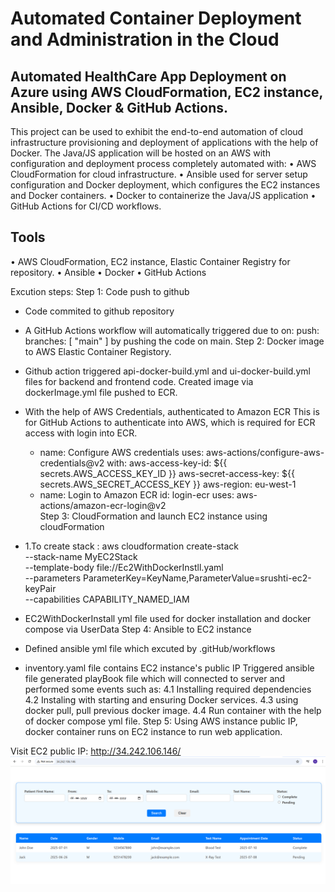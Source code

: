 # Automated Container Deployment and Administration in the Cloud

## Automated HealthCare App Deployment on Azure using AWS CloudFormation, EC2 instance, Ansible, Docker & GitHub Actions.

This project can be used to exhibit the end-to-end automation of cloud infrastructure provisioning and deployment of applications with the help of Docker. The Java/JS application will be hosted on an AWS with configuration and deployment process completely automated with:
• AWS CloudFormation for cloud infrastructure.
• Ansible used for server setup configuration and Docker deployment, which configures the EC2 instances and Docker containers.
• Docker to containerize the Java/JS application
• GitHub Actions for CI/CD workflows.
## Tools
• AWS CloudFormation, EC2 instance, Elastic Container Registry for repository.
• Ansible
• Docker
• GitHub Actions

Excution steps:
Step 1: Code push to github
 - Code commited to github repository 
 - A GitHub Actions workflow will automatically triggered due to 
		on:
		 push:
			branches: [ "main" ] by pushing the code on main.
Step 2: Docker image to AWS Elastic Container Registory.
- Github action triggered api-docker-build.yml and ui-docker-build.yml files for backend and frontend code. Created image via dockerImage.yml file pushed to ECR.
- With the help of AWS Credentials, authenticated to Amazon ECR
  This is for GitHub Actions to authenticate into AWS, which is required for ECR access with login into ECR.
	 - name: Configure AWS credentials
      uses: aws-actions/configure-aws-credentials@v2
      with:
        aws-access-key-id: ${{ secrets.AWS_ACCESS_KEY_ID  }}
        aws-secret-access-key: ${{ secrets.AWS_SECRET_ACCESS_KEY }}
        aws-region: eu-west-1 
    - name: Login to Amazon ECR
      id: login-ecr
      uses: aws-actions/amazon-ecr-login@v2	 
Step 3: CloudFormation	and launch EC2 instance using cloudFormation
- 1.To create stack :
aws cloudformation create-stack \
  --stack-name MyEC2Stack \
  --template-body file://Ec2WithDockerInstll.yaml \
  --parameters ParameterKey=KeyName,ParameterValue=srushti-ec2-keyPair \
  --capabilities CAPABILITY_NAMED_IAM  
  
- EC2WithDockerInstall yml file used for docker installation and docker compose via UserData
Step 4: Ansible to EC2 instance
- Defined ansible yml file which excuted by .gitHub/workflows
- inventory.yaml file contains EC2 instance's public IP 
 Triggered ansible file generated playBook file which will connected to server and performed some events such as:
 4.1 Installing required dependencies 
 4.2 Instaling with starting and ensuring Docker services.
 4.3  using docker pull, pull previous docker image.
 4.4 Run container with the help of docker compose yml file.
Step 5: Using AWS instance public IP, docker container runs on EC2 instance to run web application.

Visit EC2 public IP:
http://34.242.106.146/
![output](image.png)



